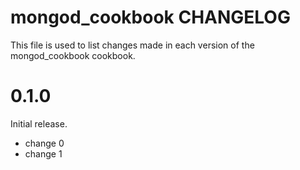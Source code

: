 # mongod_cookbook CHANGELOG

This file is used to list changes made in each version of the mongod_cookbook cookbook.

# 0.1.0

Initial release.

- change 0
- change 1

